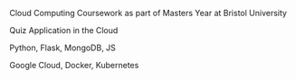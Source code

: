 Cloud Computing Coursework as part of Masters Year at Bristol University

Quiz Application in the Cloud

Python, Flask, MongoDB, JS

Google Cloud, Docker, Kubernetes
